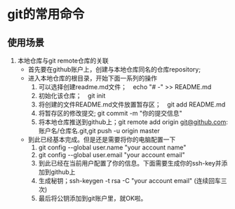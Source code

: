 # git的常用命令
## 使用场景
1. 本地仓库与git remote仓库的关联
    * 首先要在github账户上，创建与本地仓库同名的仓库repository;
    * 进入本地仓库的根目录，开始下面一系列的操作
        1. 可以选择创建readme.md文件；　echo "# -" >> README.md
        2. 初始化该仓库；　git init
        3. 将创建的文件README.md文件放置暂存区；　git add README.md
        4. 将暂存区的修改提交; git commit -m "你的提交信息"
        5. 将本地仓库推送到github上；git remote add origin git@github.com:账户名/仓库名.git,git push -u origin master
    * 到此已经基本完成。但是还是需要将你的电脑配置一下
        1. git config --global user.name "your account name"
        2. git config --global user.email "your account email"
        3. 到此已经在当前用户配置了你的信息。下面需要生成你的ssh-key并添加到github上
        4. 生成秘钥；ssh-keygen -t rsa -C "your account email" (连续回车三次)
        5. 最后将公钥添加到git账户里，就OK啦。
     
    
